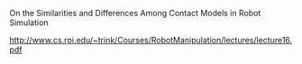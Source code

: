 On the Similarities and Differences Among Contact Models in Robot Simulation

http://www.cs.rpi.edu/~trink/Courses/RobotManipulation/lectures/lecture16.pdf


